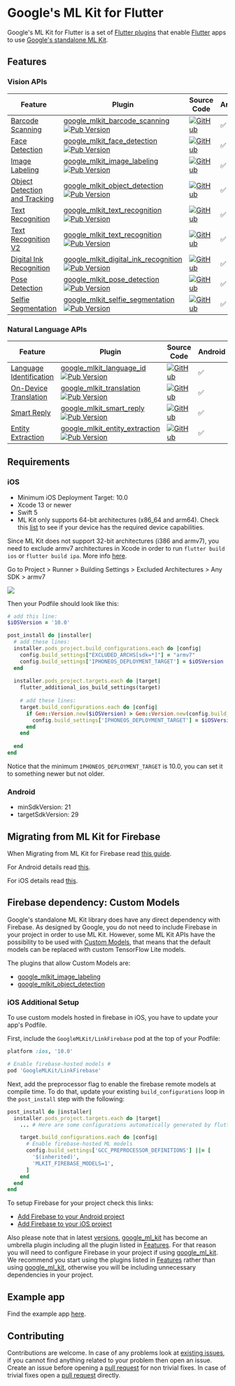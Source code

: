 # Google's ML Kit for Flutter

Google's ML Kit for Flutter is a set of [Flutter plugins](https://flutter.io/platform-plugins/) that enable [Flutter](https://flutter.dev) apps to use [Google's standalone ML Kit](https://developers.google.com/ml-kit).

## Features

### Vision APIs

| Feature                                                                                       | Plugin | Source Code| Android | iOS |
|-----------------------------------------------------------------------------------------------|--------|------------|---------|-----|
|[Barcode Scanning](https://developers.google.com/ml-kit/vision/barcode-scanning)               | [google\_mlkit\_barcode\_scanning](https://pub.dev/packages/google_mlkit_barcode_scanning) [![Pub Version](https://img.shields.io/pub/v/google_mlkit_barcode_scanning)](https://pub.dev/packages/google_mlkit_barcode_scanning)                                | [![GitHub](https://img.shields.io/badge/github-%23121011.svg?style=for-the-badge&logo=github&logoColor=white)](https://github.com/bharat-biradar/Google-Ml-Kit-plugin/tree/master/packages/google_mlkit_barcode_scanning)           | ✅ | ✅ |
|[Face Detection](https://developers.google.com/ml-kit/vision/face-detection)                   | [google\_mlkit\_face\_detection](https://pub.dev/packages/google_mlkit_face_detection) [![Pub Version](https://img.shields.io/pub/v/google_mlkit_face_detection)](https://pub.dev/packages/google_mlkit_face_detection)                                        | [![GitHub](https://img.shields.io/badge/github-%23121011.svg?style=for-the-badge&logo=github&logoColor=white)](https://github.com/bharat-biradar/Google-Ml-Kit-plugin/tree/master/packages/google_mlkit_face_detection)             | ✅ | ✅ |
|[Image Labeling](https://developers.google.com/ml-kit/vision/image-labeling)                   | [google\_mlkit\_image\_labeling](https://pub.dev/packages/google_mlkit_image_labeling) [![Pub Version](https://img.shields.io/pub/v/google_mlkit_image_labeling)](https://pub.dev/packages/google_mlkit_image_labeling)                                        | [![GitHub](https://img.shields.io/badge/github-%23121011.svg?style=for-the-badge&logo=github&logoColor=white)](https://github.com/bharat-biradar/Google-Ml-Kit-plugin/tree/master/packages/google_mlkit_image_labeling)             | ✅ | ✅ |
|[Object Detection and Tracking](https://developers.google.com/ml-kit/vision/object-detection)  | [google\_mlkit\_object\_detection](https://pub.dev/packages/google_mlkit_object_detection) [![Pub Version](https://img.shields.io/pub/v/google_mlkit_object_detection)](https://pub.dev/packages/google_mlkit_object_detection)                                | [![GitHub](https://img.shields.io/badge/github-%23121011.svg?style=for-the-badge&logo=github&logoColor=white)](https://github.com/bharat-biradar/Google-Ml-Kit-plugin/tree/master/packages/google_mlkit_object_detection)           | ✅ | ✅ |
|[Text Recognition](https://developers.google.com/ml-kit/vision/text-recognition)               | [google\_mlkit\_text\_recognition](https://pub.dev/packages/google_mlkit_text_recognition) [![Pub Version](https://img.shields.io/pub/v/google_mlkit_text_recognition)](https://pub.dev/packages/google_mlkit_text_recognition)                                | [![GitHub](https://img.shields.io/badge/github-%23121011.svg?style=for-the-badge&logo=github&logoColor=white)](https://github.com/bharat-biradar/Google-Ml-Kit-plugin/tree/master/packages/google_mlkit_text_recognition)           | ✅ | ✅ |
|[Text Recognition V2](https://developers.google.com/ml-kit/vision/text-recognition/v2)         | [google\_mlkit\_text\_recognition](https://pub.dev/packages/google_mlkit_text_recognition) [![Pub Version](https://img.shields.io/pub/v/google_mlkit_text_recognition)](https://pub.dev/packages/google_mlkit_text_recognition)                                | [![GitHub](https://img.shields.io/badge/github-%23121011.svg?style=for-the-badge&logo=github&logoColor=white)](https://github.com/bharat-biradar/Google-Ml-Kit-plugin/tree/master/packages/google_mlkit_text_recognition)           | ✅ | ✅ |
|[Digital Ink Recognition](https://developers.google.com/ml-kit/vision/digital-ink-recognition) | [google\_mlkit\_digital\_ink\_recognition](https://pub.dev/packages/google_mlkit_digital_ink_recognition) [![Pub Version](https://img.shields.io/pub/v/google_mlkit_digital_ink_recognition)](https://pub.dev/packages/google_mlkit_digital_ink_recognition)   | [![GitHub](https://img.shields.io/badge/github-%23121011.svg?style=for-the-badge&logo=github&logoColor=white)](https://github.com/bharat-biradar/Google-Ml-Kit-plugin/tree/master/packages/google_mlkit_digital_ink_recognition)    | ✅ | ✅ |
|[Pose Detection](https://developers.google.com/ml-kit/vision/pose-detection)                   | [google\_mlkit\_pose\_detection](https://pub.dev/packages/google_mlkit_pose_detection) [![Pub Version](https://img.shields.io/pub/v/google_mlkit_pose_detection)](https://pub.dev/packages/google_mlkit_pose_detection)                                        | [![GitHub](https://img.shields.io/badge/github-%23121011.svg?style=for-the-badge&logo=github&logoColor=white)](https://github.com/bharat-biradar/Google-Ml-Kit-plugin/tree/master/packages/google_mlkit_pose_detection)             | ✅ | ✅ |
|[Selfie Segmentation](https://developers.google.com/ml-kit/vision/selfie-segmentation)         | [google\_mlkit\_selfie\_segmentation](https://pub.dev/packages/google_mlkit_selfie_segmentation) [![Pub Version](https://img.shields.io/pub/v/google_mlkit_selfie_segmentation)](https://pub.dev/packages/google_mlkit_selfie_segmentation)                    | [![GitHub](https://img.shields.io/badge/github-%23121011.svg?style=for-the-badge&logo=github&logoColor=white)](https://github.com/bharat-biradar/Google-Ml-Kit-plugin/tree/master/packages/google_mlkit_selfie_segmentation)        | ✅ | ✅ |

### Natural Language APIs

| Feature                                                                                       | Plugin | Source Code| Android | iOS |
|-----------------------------------------------------------------------------------------------|--------|------------|---------|-----|
|[Language Identification](https://developers.google.com/ml-kit/language/identification)        | [google\_mlkit\_language\_id](https://pub.dev/packages/google_mlkit_language_id) [![Pub Version](https://img.shields.io/pub/v/google_mlkit_language_id)](https://pub.dev/packages/google_mlkit_language_id)                                                    | [![GitHub](https://img.shields.io/badge/github-%23121011.svg?style=for-the-badge&logo=github&logoColor=white)](https://github.com/bharat-biradar/Google-Ml-Kit-plugin/tree/master/packages/google_mlkit_language_id)                | ✅ | ✅ |
|[On-Device Translation](https://developers.google.com/ml-kit/language/translation)             | [google\_mlkit\_translation](https://pub.dev/packages/google_mlkit_translation) [![Pub Version](https://img.shields.io/pub/v/google_mlkit_translation)](https://pub.dev/packages/google_mlkit_translation)                                                     | [![GitHub](https://img.shields.io/badge/github-%23121011.svg?style=for-the-badge&logo=github&logoColor=white)](https://github.com/bharat-biradar/Google-Ml-Kit-plugin/tree/master/packages/google_mlkit_translation)                | ✅ | ✅ |
|[Smart Reply](https://developers.google.com/ml-kit/language/smart-reply)                       | [google\_mlkit\_smart\_reply](https://pub.dev/packages/google_mlkit_smart_reply) [![Pub Version](https://img.shields.io/pub/v/google_mlkit_smart_reply)](https://pub.dev/packages/google_mlkit_smart_reply)                                                    | [![GitHub](https://img.shields.io/badge/github-%23121011.svg?style=for-the-badge&logo=github&logoColor=white)](https://github.com/bharat-biradar/Google-Ml-Kit-plugin/tree/master/packages/google_mlkit_smart_reply)                | ✅ | ✅ |
|[Entity Extraction](https://developers.google.com/ml-kit/language/entity-extraction)           | [google\_mlkit\_entity\_extraction](https://pub.dev/packages/google_mlkit_entity_extraction) [![Pub Version](https://img.shields.io/pub/v/google_mlkit_entity_extraction)](https://pub.dev/packages/google_mlkit_entity_extraction)                            | [![GitHub](https://img.shields.io/badge/github-%23121011.svg?style=for-the-badge&logo=github&logoColor=white)](https://github.com/bharat-biradar/Google-Ml-Kit-plugin/tree/master/packages/google_mlkit_entity_extraction)          | ✅ | ✅ |

## Requirements

### iOS

- Minimum iOS Deployment Target: 10.0
- Xcode 13 or newer
- Swift 5
- ML Kit only supports 64-bit architectures (x86_64 and arm64). Check this [list](https://developer.apple.com/support/required-device-capabilities/) to see if your device has the required device capabilities.

Since ML Kit does not support 32-bit architectures (i386 and armv7), you need to exclude armv7 architectures in Xcode in order to run `flutter build ios` or `flutter build ipa`. More info [here](https://developers.google.com/ml-kit/migration/ios).

Go to Project > Runner > Building Settings > Excluded Architectures > Any SDK > armv7

![](https://github.com/bharat-biradar/Google-Ml-Kit-plugin/blob/master/resources/build_settings_01.png)

Then your Podfile should look like this:

```ruby
# add this line:
$iOSVersion = '10.0'

post_install do |installer|
  # add these lines:
  installer.pods_project.build_configurations.each do |config|
    config.build_settings["EXCLUDED_ARCHS[sdk=*]"] = "armv7"
    config.build_settings['IPHONEOS_DEPLOYMENT_TARGET'] = $iOSVersion
  end
  
  installer.pods_project.targets.each do |target|
    flutter_additional_ios_build_settings(target)
    
    # add these lines:
    target.build_configurations.each do |config|
      if Gem::Version.new($iOSVersion) > Gem::Version.new(config.build_settings['IPHONEOS_DEPLOYMENT_TARGET'])
        config.build_settings['IPHONEOS_DEPLOYMENT_TARGET'] = $iOSVersion
      end
    end
    
  end
end
```

Notice that the minimum `IPHONEOS_DEPLOYMENT_TARGET` is 10.0, you can set it to something newer but not older.

### Android

- minSdkVersion: 21
- targetSdkVersion: 29

## Migrating from ML Kit for Firebase

When Migrating from ML Kit for Firebase read [this guide](https://developers.google.com/ml-kit/migration). 

For Android details read [this](https://developers.google.com/ml-kit/migration/android). 

For iOS details read [this](https://developers.google.com/ml-kit/migration/ios).

## Firebase dependency: Custom Models

Google's standalone ML Kit library does have any direct dependency with Firebase. As designed by Google, you do not need to include Firebase in your project in order to use ML Kit. However, some ML Kit APIs have the possibility to be used with [Custom Models](https://developers.google.com/ml-kit/custom-models), that means that the default models can be replaced with custom TensorFlow Lite models.

The plugins that allow Custom Models are:

- [google\_mlkit\_image\_labeling](https://github.com/bharat-biradar/Google-Ml-Kit-plugin/tree/master/packages/google_mlkit_image_labeling)
- [google\_mlkit\_object\_detection](https://github.com/bharat-biradar/Google-Ml-Kit-plugin/tree/master/packages/google_mlkit_object_detection)

### iOS Additional Setup
To use custom models hosted in firebase in iOS, you have to update your app's Podfile.

First, include the `GoogleMLKit/LinkFirebase` pod at the top of your Podfile:

```ruby
platform :ios, '10.0'

# Enable firebase-hosted models #
pod 'GoogleMLKit/LinkFirebase'
```

Next, add the preprocessor flag to enable the firebase remote models at compile time. To do that, update your existing `build_configurations` loop in the `post_install` step with the following:

```ruby
post_install do |installer|
  installer.pods_project.targets.each do |target|
    ... # Here are some configurations automatically generated by flutter

    target.build_configurations.each do |config|
      # Enable firebase-hosted ML models
      config.build_settings['GCC_PREPROCESSOR_DEFINITIONS'] ||= [
        '$(inherited)',
        'MLKIT_FIREBASE_MODELS=1',
      ]
    end
  end
end
```

To setup Firebase for your project check this links:

- [Add Firebase to your Android project](https://firebase.google.com/docs/android/setup)
- [Add Firebase to your iOS project](https://firebase.google.com/docs/ios/setup)

Also please note that in latest [versions](https://github.com/bharat-biradar/Google-Ml-Kit-plugin/blob/master/packages/google_ml_kit/CHANGELOG.md), [google\_ml\_kit](https://github.com/bharat-biradar/Google-Ml-Kit-plugin/tree/master/packages/google_ml_kit) has become an umbrella plugin including all the plugin listed in [Features](#features). For that reason you will need to configure Firebase in your project if using [google\_ml\_kit](https://github.com/bharat-biradar/Google-Ml-Kit-plugin/tree/master/packages/google_ml_kit). We recommend you start using the plugins listed in [Features](#features) rather than using [google\_ml\_kit](https://github.com/bharat-biradar/Google-Ml-Kit-plugin/tree/master/packages/google_ml_kit), otherwise you will be including unnecessary dependencies in your project.

## Example app

Find the example app [here](https://github.com/bharat-biradar/Google-Ml-Kit-plugin/tree/master/packages/google_ml_kit/example).

## Contributing

Contributions are welcome.
In case of any problems look at [existing issues](https://github.com/bharat-biradar/Google-Ml-Kit-plugin/issues), if you cannot find anything related to your problem then open an issue.
Create an issue before opening a [pull request](https://github.com/bharat-biradar/Google-Ml-Kit-plugin/pulls) for non trivial fixes.
In case of trivial fixes open a [pull request](https://github.com/bharat-biradar/Google-Ml-Kit-plugin/pulls) directly.
